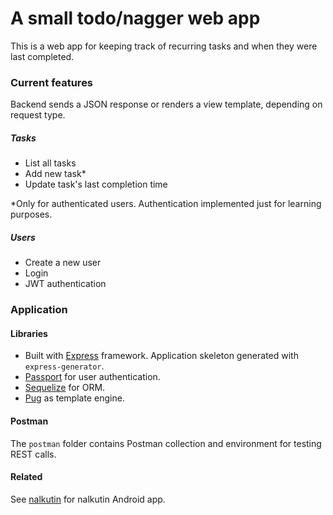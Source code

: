 # A small todo/nagger web app

This is a web app for keeping track of recurring tasks and when they were last completed.

### Current features

Backend sends a JSON response or renders a view template, depending on request type.

##### Tasks

* List all tasks
* Add new task\*
* Update task's last completion time

\*Only for authenticated users. Authentication implemented just for learning purposes.

##### Users

* Create a new user
* Login
* JWT authentication

### Application

#### Libraries

* Built with [Express](https://expressjs.com/) framework. Application skeleton generated with `express-generator`.
* [Passport](http://www.passportjs.org) for user authentication.
* [Sequelize](http://docs.sequelizejs.com) for ORM.
* [Pug](https://pugjs.org) as template engine.

#### Postman

The `postman` folder contains Postman collection and environment for testing REST calls.

#### Related

See [nalkutin](https://github.com/ninjyni/nalkutin) for nalkutin Android app.
